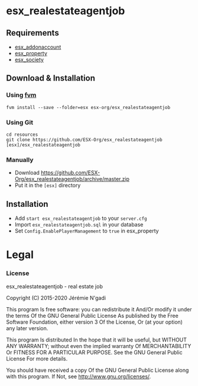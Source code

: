 # esx_realestateagentjob

## Requirements
- [esx_addonaccount](https://github.com/ESX-Org/esx_addonaccount)
- [esx_property](https://github.com/ESX-Org/esx_property)
- [esx_society](https://github.com/ESX-Org/esx_society)

## Download & Installation

### Using [fvm](https://github.com/qlaffont/fvm-installer)
```
fvm install --save --folder=esx esx-org/esx_realestateagentjob
```

### Using Git
```
cd resources
git clone https://github.com/ESX-Org/esx_realestateagentjob [esx]/esx_realestateagentjob
```

### Manually
- Download https://github.com/ESX-Org/esx_realestateagentjob/archive/master.zip
- Put it in the `[esx]` directory

## Installation
- Add `start esx_realestateagentjob` to your `server.cfg`
- Import `esx_realestateagentjob.sql` in your database
- Set `Config.EnablePlayerManagement` to `true` in esx_property

# Legal
### License
esx_realestateagentjob - real estate job

Copyright (C) 2015-2020 Jérémie N'gadi

This program Is free software: you can redistribute it And/Or modify it under the terms Of the GNU General Public License As published by the Free Software Foundation, either version 3 Of the License, Or (at your option) any later version.

This program Is distributed In the hope that it will be useful, but WITHOUT ANY WARRANTY; without even the implied warranty Of MERCHANTABILITY Or FITNESS FOR A PARTICULAR PURPOSE. See the GNU General Public License For more details.

You should have received a copy Of the GNU General Public License along with this program. If Not, see http://www.gnu.org/licenses/.